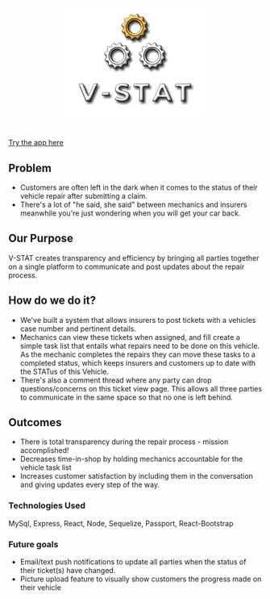 <p align="center">
<img src="client/public/assets/images/VSTAT-logo2.png" alt="V-STAT">
</p>

# 
[Try the app here](https://vstatapp.herokuapp.com/)

## Problem

* Customers are often left in the dark when it comes to the status of their vehicle repair after submitting a claim. 
* There's a lot of "he said, she said" between mechanics and insurers meanwhile you're just wondering when you will get your car back. 

## Our Purpose
V-STAT creates transparency and efficiency by bringing all parties together on a single platform to communicate and post updates about the repair process. 

## How do we do it?
* We've built a system that allows insurers to post tickets with a vehicles case number and pertinent details. 
* Mechanics can view these tickets when assigned, and fill create a simple task list that entails what repairs need to be done on this vehicle. As the mechanic completes the repairs they can move these tasks to a completed status, which keeps insurers and customers up to date with the STATus of this Vehicle. 
* There's also a comment thread where any party can drop questions/concerns on this ticket view page. This allows all three parties to communicate in the same space so that no one is left behind.

## Outcomes
* There is total transparency during the repair process - mission accomplished!
* Decreases time-in-shop by holding mechanics accountable for the vehicle task list
* Increases customer satisfaction by including them in the conversation and giving updates every step of the way.

### Technologies Used
MySql, Express, React, Node, Sequelize, Passport, React-Bootstrap

### Future goals
* Email/text push notifications to update all parties when the status of their ticket(s) have changed. 
* Picture upload feature to visually show customers the progress made on their vehicle